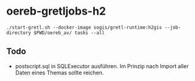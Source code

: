 # oereb-gretljobs-h2

```
./start-gretl.sh --docker-image sogis/gretl-runtime:h2gis --job-directory $PWD/oereb_av/ tasks --all
```



## Todo
- postscript.sql in SQLExecutor ausführen. Im Prinzip nach Import aller Daten eines Themas sollte reichen.